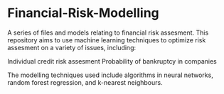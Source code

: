 # Financial-Risk-Modelling

A series of files and models relating to financial risk assesment. This repository aims to use machine learning techniques to optimize risk assesment on a variety of issues, including: 

Individual credit risk assesment
Probability of bankruptcy in companies

The modelling techniques used include algorithms in neural networks, random forest regression, and k-nearest neighbours.
